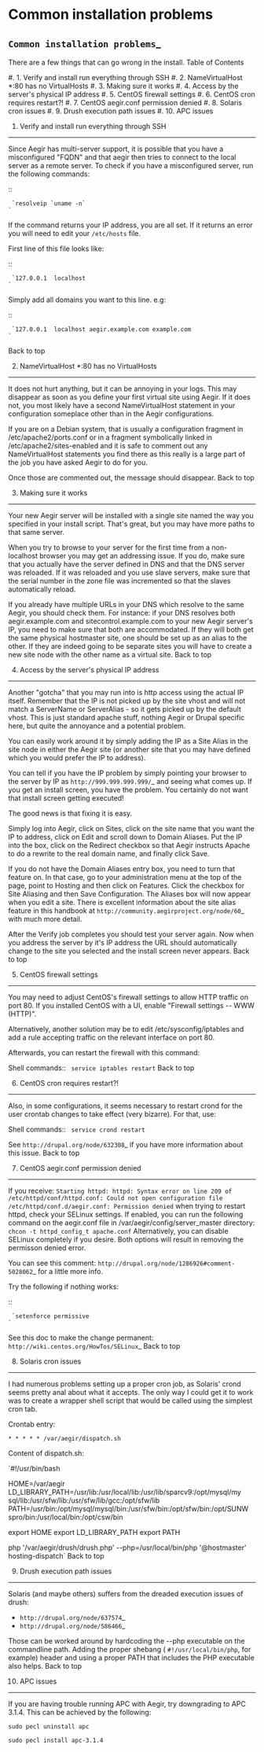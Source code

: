 Common installation problems
============================


`Common installation problems`_
-------------------------------

There are a few things that can go wrong in the install.
Table of Contents

#. 1. Verify and install run everything through SSH
#. 2. NameVirtualHost *:80 has no VirtualHosts
#. 3. Making sure it works
#. 4. Access by the server's physical IP address
#. 5. CentOS firewall settings
#. 6. CentOS cron requires restart?!
#. 7. CentOS aegir.conf permission denied
#. 8. Solaris cron issues
#. 9. Drush execution path issues
#. 10. APC issues




1. Verify and install run everything through SSH
------------------------------------------------

Since Aegir has multi-server support, it is possible that you have a
misconfigured "FQDN" and that aegir then tries to connect to the local
server as a remote server. To check if you have a misconfigured
server, run the following commands:


::

     `resolveip `uname -n`
    `


If the command returns your IP address, you are all set. If it returns
an error you will need to edit your `/etc/hosts` file.

First line of this file looks like:


::

     `127.0.0.1  localhost
    `


Simply add all domains you want to this line. e.g:


::

     `127.0.0.1  localhost aegir.example.com example.com
    `

Back to top


2. NameVirtualHost *:80 has no VirtualHosts
-------------------------------------------

It does not hurt anything, but it can be annoying in your logs. This
may disappear as soon as you define your first virtual site using
Aegir. If it does not, you most likely have a second NameVirtualHost
statement in your configuration someplace other than in the Aegir
configurations.

If you are on a Debian system, that is usually a configuration
fragment in /etc/apache2/ports.conf or in a fragment symbolically
linked in /etc/apache2/sites-enabled and it is safe to comment out any
NameVirtualHost statements you find there as this really is a large
part of the job you have asked Aegir to do for you.

Once those are commented out, the message should disappear.
Back to top


3. Making sure it works
-----------------------

Your new Aegir server will be installed with a single site named the
way you specified in your install script. That's great, but you may
have more paths to that same server.

When you try to browse to your server for the first time from a non-
localhost browser you may get an addressing issue. If you do, make
sure that you actually have the server defined in DNS and that the DNS
server was reloaded. If it was reloaded and you use slave servers,
make sure that the serial number in the zone file was incremented so
that the slaves automatically reload.

If you already have multiple URLs in your DNS which resolve to the
same Aegir, you should check them. For instance: if your DNS resolves
both aegir.example.com and sitecontrol.example.com to your new Aegir
server's IP, you need to make sure that both are accommodated. If they
will both get the same physical hostmaster site, one should be set up
as an alias to the other. If they are indeed going to be separate
sites you will have to create a new site node with the other name as a
virtual site.
Back to top


4. Access by the server's physical IP address
---------------------------------------------

Another "gotcha" that you may run into is http access using the actual
IP itself. Remember that the IP is not picked up by the site vhost and
will not match a ServerName or ServerAlias - so it gets picked up by
the default vhost. This is just standard apache stuff, nothing Aegir
or Drupal specific here, but quite the annoyance and a potential
problem.

You can easily work around it by simply adding the IP as a Site Alias
in the site node in either the Aegir site (or another site that you
may have defined which you would prefer the IP to address).

You can tell if you have the IP problem by simply pointing your
browser to the server by IP as `http://999.999.999.999/`_ and seeing
what comes up. If you get an install screen, you have the problem. You
certainly do not want that install screen getting executed!

The good news is that fixing it is easy.

Simply log into Aegir, click on Sites, click on the site name that you
want the IP to address, click on Edit and scroll down to Domain
Aliases. Put the IP into the box, click on the Redirect checkbox so
that Aegir instructs Apache to do a rewrite to the real domain name,
and finally click Save.

If you do not have the Domain Aliases entry box, you need to turn that
feature on. In that case, go to your administration menu at the top of
the page, point to Hosting and then click on Features. Click the
checkbox for Site Aliasing and then Save Configuration. The Aliases
box will now appear when you edit a site. There is excellent
information about the site alias feature in this handbook at
`http://community.aegirproject.org/node/60`_ with much more detail.

After the Verify job completes you should test your server again. Now
when you address the server by it's IP address the URL should
automatically change to the site you selected and the install screen
never appears.
Back to top


5. CentOS firewall settings
---------------------------

You may need to adjust CentOS's firewall settings to allow HTTP
traffic on port 80. If you installed CentOS with a UI, enable
"Firewall settings -- WWW (HTTP)".

Alternatively, another solution may be to edit /etc/sysconfig/iptables
and add a rule accepting traffic on the relevant interface on port 80.

Afterwards, you can restart the firewall with this command:

Shell commands:: ` service iptables restart`
Back to top


6. CentOS cron requires restart?!
---------------------------------

Also, in some configurations, it seems necessary to restart crond for
the user crontab changes to take effect (very bizarre). For that, use:

Shell commands:: ` service crond restart`

See `http://drupal.org/node/632308`_ if you have more information
about this issue.
Back to top


7. CentOS aegir.conf permission denied
--------------------------------------

If you receive: `Starting httpd: httpd: Syntax error on line 209 of
/etc/httpd/conf/httpd.conf: Could not open configuration file
/etc/httpd/conf.d/aegir.conf: Permission denied` when trying to
restart httpd, check your SELinux settings. If enabled, you can run
the following command on the aegir.conf file in
/var/aegir/config/server_master directory: `chcon -t httpd_config_t
apache.conf` Alternatively, you can disable SELinux completely if you
desire. Both options will result in removing the permisson denied
error.

You can see this comment:
`http://drupal.org/node/1286926#comment-5028062`_ for a little more
info.

Try the following if nothing works:


::

     `setenforce permissive
    `


See this doc to make the change permanent:
`http://wiki.centos.org/HowTos/SELinux`_
Back to top


8. Solaris cron issues
----------------------

I had numerous problems setting up a proper cron job, as Solaris'
crond seems pretty anal about what it accepts. The only way I could
get it to work was to create a wrapper shell script that would be
called using the simplest cron tab.

Crontab entry:

`* * * * * /var/aegir/dispatch.sh`

Content of dispatch.sh:

`#!/usr/bin/bash

HOME=/var/aegir
LD_LIBRARY_PATH=/usr/lib:/usr/local/lib:/usr/lib/sparcv9:/opt/mysql/my
sql/lib:/usr/sfw/lib:/usr/sfw/lib/gcc:/opt/sfw/lib
PATH=/usr/bin:/opt/mysql/mysql/bin:/usr/sfw/bin:/opt/sfw/bin:/opt/SUNW
spro/bin:/usr/local/bin:/opt/csw/bin

export HOME
export LD_LIBRARY_PATH
export PATH

php '/var/aegir/drush/drush.php' --php=/usr/local/bin/php
'@hostmaster' hosting-dispatch`
Back to top


9. Drush execution path issues
------------------------------

Solaris (and maybe others) suffers from the dreaded execution issues
of drush:


+ `http://drupal.org/node/637574`_
+ `http://drupal.org/node/586466`_


Those can be worked around by hardcoding the --php executable on the
commandline path. Adding the proper shebang ( `#!/usr/local/bin/php`,
for example) header and using a proper PATH that includes the PHP
executable also helps.
Back to top


10. APC issues
--------------

If you are having trouble running APC with Aegir, try downgrading to
APC 3.1.4. This can be achieved by the following:

`sudo pecl uninstall apc`

`sudo pecl install apc-3.1.4`
